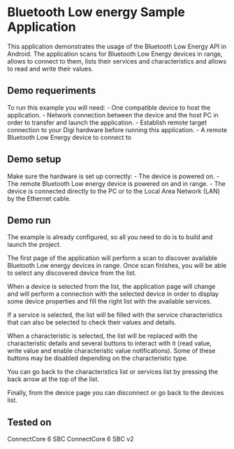 Bluetooth Low energy Sample Application
=======================================

This application demonstrates the usage of the Bluetooth Low
Energy API in Android. The application scans for Bluetooth Low Energy
devices in range, allows to connect to them, lists their services and 
characteristics and allows to read and write their values.

Demo requeriments
-----------------

To run this example you will need:
    - One compatible device to host the application.
    - Network connection between the device and the host PC in order to
      transfer and launch the application.
    - Establish remote target connection to your Digi hardware before running
      this application.
    - A remote Bluetooth Low Energy device to connect to

Demo setup
----------

Make sure the hardware is set up correctly:
    - The device is powered on.
    - The remote Bluetooth Low energy device is powered on and in range.
    - The device is connected directly to the PC or to the Local 
      Area Network (LAN) by the Ethernet cable.

Demo run
--------

The example is already configured, so all you need to do is to build and 
launch the project.
  
The first page of the application will perform a scan to discover available
Bluetooth Low energy devices in range. Once scan finishes, you will be able
to select any discovered device from the list.
  
When a device is selected from the list, the application page will change and
will perform a connection with the selected device in order to display some 
device properties and fill the right list with the available services.

If a service is selected, the list will be filled with the service
characteristics that can also be selected to check their values and details.

When a characteristic is selected, the list will be replaced with the 
characteristic details and several buttons to interact with it (read value, 
write value and enable characteristic value notifications). Some of these 
buttons may be disabled depending on the characteristic type.

You can go back to the characteristics list or services list by pressing the 
back arrow at the top of the list.

Finally, from the device page you can disconnect or go back to the devices list.

Tested on
---------

ConnectCore 6 SBC
ConnectCore 6 SBC v2